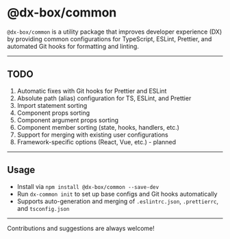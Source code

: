 # @dx-box/common

`@dx-box/common` is a utility package that improves developer experience (DX) by providing common configurations for
TypeScript, ESLint, Prettier, and automated Git hooks for formatting and linting.

---

## TODO

1. Automatic fixes with Git hooks for Prettier and ESLint
2. Absolute path (alias) configuration for TS, ESLint, and Prettier
3. Import statement sorting
4. Component props sorting
5. Component argument props sorting
6. Component member sorting (state, hooks, handlers, etc.)
7. Support for merging with existing user configurations
8. Framework-specific options (React, Vue, etc.) - planned

---

## Usage

- Install via `npm install @dx-box/common --save-dev`
- Run `dx-common init` to set up base configs and Git hooks automatically
- Supports auto-generation and merging of `.eslintrc.json`, `.prettierrc`, and `tsconfig.json`

---

Contributions and suggestions are always welcome!
